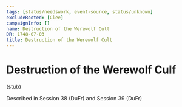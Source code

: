 ```yaml
---
tags: [status/needswork, event-source, status/unknown]
excludeRooted: [Clee]
campaignInfo: []
name: Destruction of the Werewolf Cult
DR: 1748-07-03
title: Destruction of the Werewolf Cult
---
```

# Destruction of the Werewolf Culf

(stub)

Described in Session 38 (DuFr) and Session 39 (DuFr)
